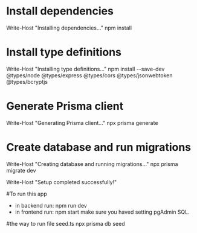 # Install dependencies
Write-Host "Installing dependencies..."
npm install

# Install type definitions
Write-Host "Installing type definitions..."
npm install --save-dev @types/node @types/express @types/cors @types/jsonwebtoken @types/bcryptjs

# Generate Prisma client
Write-Host "Generating Prisma client..."
npx prisma generate

# Create database and run migrations
Write-Host "Creating database and running migrations..."
npx prisma migrate dev

Write-Host "Setup completed successfully!" 

#To run this app
- in backend run: npm run dev
- in frontend run: npm start
make sure you haved setting pgAdmin SQL.

#the way to run file seed.ts
npx prisma db seed